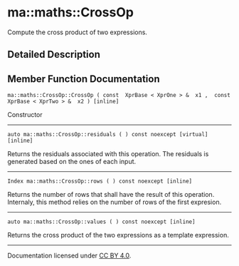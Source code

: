 ma::maths::CrossOp
==================

Compute the cross product of two expressions.

Detailed Description
--------------------

Member Function Documentation
-----------------------------

    ma::maths::CrossOp::CrossOp ( const  XprBase < XprOne > &  x1 ,  const  XprBase < XprTwo > &  x2 ) [inline]

Constructor

------------------------------------------------------------------------

    auto ma::maths::CrossOp::residuals ( ) const noexcept [virtual][inline]

Returns the residuals associated with this operation. The residuals is generated based on the ones of each input.

------------------------------------------------------------------------

    Index ma::maths::CrossOp::rows ( ) const noexcept [inline]

Returns the number of rows that shall have the result of this operation. Internaly, this method relies on the number of rows of the first expresion.

------------------------------------------------------------------------

    auto ma::maths::CrossOp::values ( ) const noexcept [inline]

Returns the cross product of the two expressions as a template expression.

------------------------------------------------------------------------

Documentation licensed under [CC BY 4.0](https://creativecommons.org/licenses/by/4.0/).


